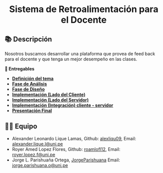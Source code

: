 <h1><center>Sistema de  Retroalimentación para el Docente</h1>

## 📚 Descripción
Nosotros buscamos desarrollar una plataforma que provea de feed back para el docente y que tenga un mejor desempeño en las clases.

**📝 Entregables**

- [**Definición del tema**](https://docs.google.com/document/d/16VzdgVvcpdEmi_5c5pzhZEY0ycLdxTEF1aT4UCFR4x8/edit?usp=sharing)
- [**Fase de Análisis**](https://docs.google.com/document/d/1NTv7_FNZzUNlk1Ez3608Ujp90isM9e_QyKjbu3qkrcY/edit?usp=sharing)
- [**Fase de Diseño**]()
- [**Implementación (Lado del Cliente)**]()
- [**Implementación (Lado del Servidor)**]()
- [**Implementación (Integración) cliente - servidor**]()
- [**Presentación Final**]()

## 👨‍💻 Equipo
* Alexander Leonardo Lique Lamas, Github: [alexliqu09](https://github.com/alexliqu09), Email: alexander.lique.l@uni.pe
* Royer Amed Lopez Flores, Github: [roamlofl12](https://github.com/roamlofl12), Email: royer.lopez.f@uni.pe 
* Jorge L. Parishuaña Ortega, [JorgeParishuana](https://github.com/JorgeParishuana) Email: jorge.parishuana.o@uni.pe

